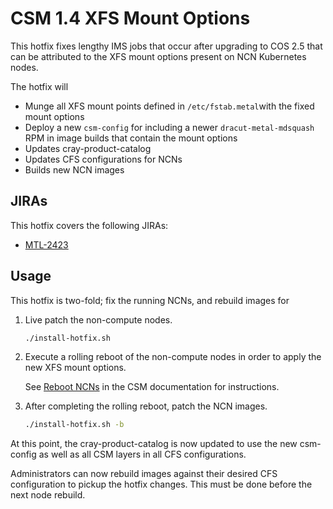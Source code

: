 # CSM 1.4 XFS Mount Options

This hotfix fixes lengthy IMS jobs that occur after upgrading to COS 2.5 that can be attributed to the XFS mount options present on NCN Kubernetes nodes.

The hotfix will

- Munge all XFS mount points defined in `/etc/fstab.metal`with the fixed mount options
- Deploy a new `csm-config` for including a newer `dracut-metal-mdsquash` RPM in image builds that contain the mount options
- Updates cray-product-catalog
- Updates CFS configurations for NCNs
- Builds new NCN images

## JIRAs

This hotfix covers the following JIRAs:

* [MTL-2423](https://jira-pro.it.hpe.com:8443/browse/MTL-2423)

## Usage

This hotfix is two-fold; fix the running NCNs, and rebuild images for  

1. Live patch the non-compute nodes.

    ```bash
    ./install-hotfix.sh
    ```

1. Execute a rolling reboot of the non-compute nodes in order to apply the new XFS mount options.

    See [Reboot NCNs](https://github.com/Cray-HPE/docs-csm/blob/release/1.4/operations/node_management/Reboot_NCNs.md) in the CSM documentation for instructions.

1. After completing the rolling reboot, patch the NCN images.

    ```bash
    ./install-hotfix.sh -b
    ```

At this point, the cray-product-catalog is now updated to use the new csm-config as well as all CSM layers in all CFS configurations.

Administrators can now rebuild images against their desired CFS configuration to pickup the hotfix changes. This must be done before the next node rebuild.

